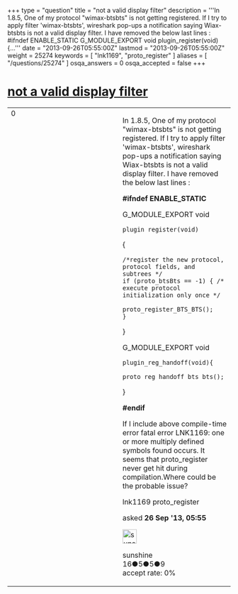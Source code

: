 +++
type = "question"
title = "not a valid display filter"
description = '''In 1.8.5, One of my protocol &quot;wimax-btsbts&quot; is not getting registered. If I try to apply filter &#x27;wimax-btsbts&#x27;, wireshark pop-ups a notification saying Wiax-btsbts is not a valid display filter. I have removed the below last lines : #ifndef ENABLE_STATIC G_MODULE_EXPORT void plugin_register(void)  {...'''
date = "2013-09-26T05:55:00Z"
lastmod = "2013-09-26T05:55:00Z"
weight = 25274
keywords = [ "lnk1169", "proto_register" ]
aliases = [ "/questions/25274" ]
osqa_answers = 0
osqa_accepted = false
+++

<div class="headNormal">

# [not a valid display filter](/questions/25274/not-a-valid-display-filter)

</div>

<div id="main-body">

<div id="askform">

<table id="question-table" style="width:100%;"><colgroup><col style="width: 50%" /><col style="width: 50%" /></colgroup><tbody><tr class="odd"><td style="width: 30px; vertical-align: top"><div class="vote-buttons"><span id="post-25274-upvote" class="ajax-command post-vote up" rel="nofollow" title="I like this post (click again to cancel)"> </span><div id="post-25274-score" class="post-score" title="current number of votes">0</div><span id="post-25274-downvote" class="ajax-command post-vote down" rel="nofollow" title="I dont like this post (click again to cancel)"> </span> <span id="favorite-mark" class="ajax-command favorite-mark" rel="nofollow" title="mark/unmark this question as favorite (click again to cancel)"> </span><div id="favorite-count" class="favorite-count"></div></div></td><td><div id="item-right"><div class="question-body"><p>In 1.8.5, One of my protocol "wimax-btsbts" is not getting registered. If I try to apply filter 'wimax-btsbts', wireshark pop-ups a notification saying Wiax-btsbts is not a valid display filter. I have removed the below last lines :</p><p><strong>#ifndef ENABLE_STATIC</strong></p><p>G_MODULE_EXPORT void</p><pre><code>plugin_register(void)</code></pre><p>{</p><pre><code>/*register the new protocol, protocol fields, and subtrees */
if (proto_btsBts == -1) { /* execute protocol initialization only once */
    proto_register_BTS_BTS();
}</code></pre><p>}</p><p>G_MODULE_EXPORT void</p><pre><code>plugin_reg_handoff(void){
    proto_reg_handoff_bts_bts();</code></pre><p>}</p><p><strong>#endif</strong></p><p>If I include above compile-time error fatal error LNK1169: one or more multiply defined symbols found occurs. It seems that proto_register never get hit during compilation.Where could be the probable issue?</p></div><div id="question-tags" class="tags-container tags"><span class="post-tag tag-link-lnk1169" rel="tag" title="see questions tagged &#39;lnk1169&#39;">lnk1169</span> <span class="post-tag tag-link-proto_register" rel="tag" title="see questions tagged &#39;proto_register&#39;">proto_register</span></div><div id="question-controls" class="post-controls"></div><div class="post-update-info-container"><div class="post-update-info post-update-info-user"><p>asked <strong>26 Sep '13, 05:55</strong></p><img src="https://secure.gravatar.com/avatar/dd64de546bcf7652a4faed163ff02df0?s=32&amp;d=identicon&amp;r=g" class="gravatar" width="32" height="32" alt="sunshine&#39;s gravatar image" /><p><span>sunshine</span><br />
<span class="score" title="16 reputation points">16</span><span title="5 badges"><span class="badge1">●</span><span class="badgecount">5</span></span><span title="5 badges"><span class="silver">●</span><span class="badgecount">5</span></span><span title="9 badges"><span class="bronze">●</span><span class="badgecount">9</span></span><br />
<span class="accept_rate" title="Rate of the user&#39;s accepted answers">accept rate:</span> <span title="sunshine has no accepted answers">0%</span></p></div></div><div id="comments-container-25274" class="comments-container"></div><div id="comment-tools-25274" class="comment-tools"></div><div class="clear"></div><div id="comment-25274-form-container" class="comment-form-container"></div><div class="clear"></div></div></td></tr></tbody></table>

</div>

</div>

